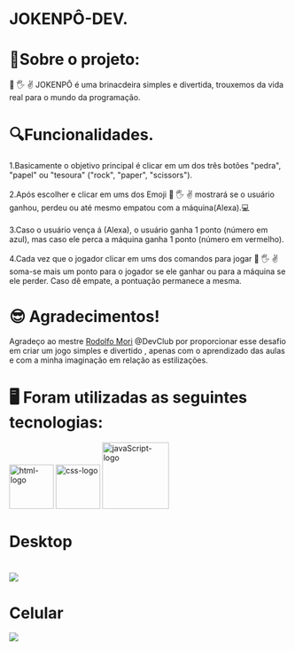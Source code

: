 <div>
  <h1>JOKENPÔ-DEV.</h1>

# 🎤Sobre o projeto:
👊 🖐️ ✌️ JOKENPÔ é uma brinacdeira simples e divertida, trouxemos da vida real para o mundo da programação.
<br>
# 🔍Funcionalidades.
1.Basicamente o objetivo principal é clicar em um dos três botões "pedra", "papel" ou "tesoura" ("rock", "paper", "scissors").
<br>
<br>
2.Após escolher e clicar em ums dos Emoji 👊 🖐️ ✌️  mostrará se o usuário ganhou, perdeu ou até mesmo empatou com a máquina(Alexa).💻
<br>
<br>
3.Caso o usuário vença á (Alexa), o usuário ganha 1 ponto (número em azul), mas caso ele perca a máquina ganha 1 ponto (número em vermelho). 
<br>
<br>
4.Cada vez que o jogador clicar em ums dos comandos para jogar 👊 🖐️ ✌️ soma-se mais um ponto para o jogador se ele ganhar ou para a máquina se ele perder. Caso dê empate, a pontuação permanece a mesma.
  
  # 😎 Agradecimentos!
Agradeço ao mestre <a href="https://www.github.com/rodolfomori">Rodolfo Mori</a> @DevClub por proporcionar esse desafio em criar um jogo simples e divertido , apenas com o aprendizado das aulas e com a minha imaginação em relação as estilizações.
# 🖥 Foram utilizadas as seguintes tecnologias:
<img src="https://img.shields.io/badge/HTML-239120?logo=html5&logoColor=white&style=for-the-badge" alt=html-logo width="80px" />
<img src="https://img.shields.io/badge/CSS3-1572B6?style=for-the-badge&logo=css3&logoColor=white"  alt=css-logo  width="80px" />
<img src="https://img.shields.io/badge/JavaScript-F7DF1E?logo=javascript&logoColor=black&style=for-the-badge" alt=javaScript-logo width="120px" />
<h1>Desktop<h1>
<img src="https://raw.githubusercontent.com/sergiopro48/Jokenpo-Dev/3a694b308d11962824ecd3b008961d7e1e787b1a/Assest/1.png"/>
  <h1>Celular</h1>
   <img src="https://raw.githubusercontent.com/sergiopro48/Jokenpo-Dev/3a694b308d11962824ecd3b008961d7e1e787b1a/Assest/jokenp%C3%B4%20cel.png"/>
  <div>
